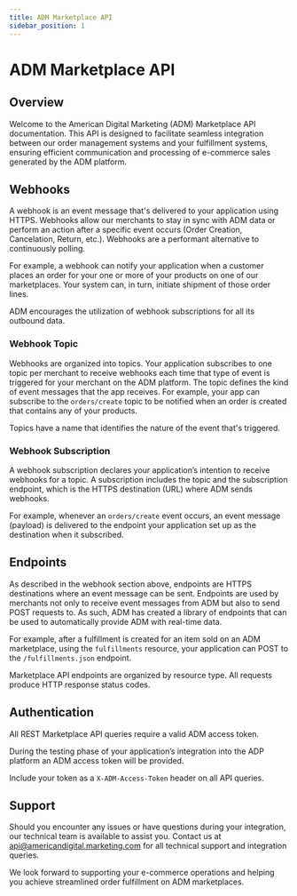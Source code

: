 ```yaml
---
title: ADM Marketplace API
sidebar_position: 1
---
```


# ADM Marketplace API

## Overview

Welcome to the American Digital Marketing (ADM) Marketplace API documentation. This API is designed to facilitate seamless integration between our order management systems and your fulfillment systems, ensuring efficient communication and processing of e-commerce sales generated by the ADM platform.

## Webhooks

A webhook is an event message that's delivered to your application using HTTPS. Webhooks allow our merchants to stay in sync with ADM data or perform an action after a specific event occurs (Order Creation, Cancelation, Return, etc.). Webhooks are a performant alternative to continuously polling.

For example, a webhook can notify your application when a customer places an order for your one or more of your products on one of our marketplaces. Your system can, in turn, initiate shipment of those order lines.

ADM encourages the utilization of webhook subscriptions for all its outbound data.

### Webhook Topic

Webhooks are organized into topics. Your application subscribes to one topic per merchant to receive webhooks each time that type of event is triggered for your merchant on the ADM platform. The topic defines the kind of event messages that the app receives. For example, your app can subscribe to the `orders/create` topic to be notified when an order is created that contains any of your products.

Topics have a name that identifies the nature of the event that's triggered.

### Webhook Subscription

A webhook subscription declares your application’s intention to receive webhooks for a topic. A subscription includes the topic and the subscription endpoint, which is the HTTPS destination (URL) where ADM sends webhooks.

For example, whenever an `orders/create` event occurs, an event message (payload) is delivered to the endpoint your application set up as the destination when it subscribed.

## Endpoints

As described in the webhook section above, endpoints are HTTPS destinations where an event message can be sent. Endpoints are used by merchants not only to receive event messages from ADM but also to send POST requests to. As such, ADM has created a library of endpoints that can be used to automatically provide ADM with real-time data.

For example, after a fulfillment is created for an item sold on an ADM marketplace, using the `fulfillments` resource, your application can POST to the `/fulfillments.json` endpoint.

Marketplace API endpoints are organized by resource type. All requests produce HTTP response status codes.

## Authentication

All REST Marketplace API queries require a valid ADM access token.

During the testing phase of your application’s integration into the ADP platform an ADM access token will be provided.

Include your token as a `X-ADM-Access-Token` header on all API queries.

## Support

Should you encounter any issues or have questions during your integration, our technical team is available to assist you. Contact us at [api@americandigital.marketing.com](mailto:api@americandigital.marketing.com) for all technical support and integration queries.

We look forward to supporting your e-commerce operations and helping you achieve streamlined order fulfillment on ADM marketplaces.
